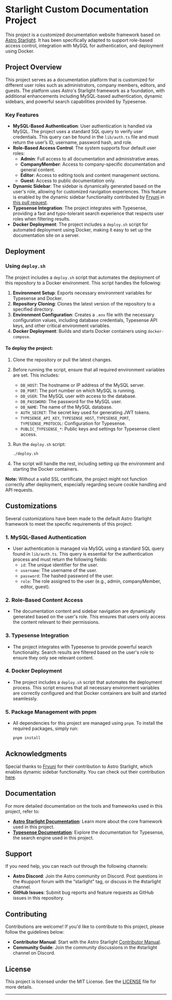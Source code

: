 # Starlight Custom Documentation Project

This project is a customized documentation website framework based on [Astro Starlight](https://github.com/withastro/starlight). It has been specifically adapted to support role-based access control, integration with MySQL for authentication, and deployment using Docker. 

## Project Overview

This project serves as a documentation platform that is customized for different user roles such as administrators, company members, editors, and guests. The platform uses Astro's Starlight framework as a foundation, with additional enhancements including MySQL-based authentication, dynamic sidebars, and powerful search capabilities provided by Typesense.

### Key Features

- **MySQL-Based Authentication**: User authentication is handled via MySQL. The project uses a standard SQL query to verify user credentials. This query can be found in the `lib/auth.ts` file and must return the user’s ID, username, password hash, and role.
- **Role-Based Access Control**: The system supports four default user roles:
  - **Admin**: Full access to all documentation and administrative areas.
  - **CompanyMember**: Access to company-specific documentation and general content.
  - **Editor**: Access to editing tools and content management sections.
  - **Guest**: Access to public documentation only.
- **Dynamic Sidebar**: The sidebar is dynamically generated based on the user's role, allowing for customized navigation experiences. This feature is enabled by the dynamic sidebar functionality contributed by [Fryuni](https://github.com/Fryuni) in [this pull request](https://github.com/withastro/starlight/pull/1255).
- **Typesense Integration**: The project integrates with Typesense, providing a fast and typo-tolerant search experience that respects user roles when filtering results.
- **Docker Deployment**: The project includes a `deploy.sh` script for automated deployment using Docker, making it easy to set up the documentation site on a server.

## Deployment

### Using `deploy.sh`

The project includes a `deploy.sh` script that automates the deployment of this repository to a Docker environment. This script handles the following:

1. **Environment Setup**: Exports necessary environment variables for Typesense and Docker.
2. **Repository Cloning**: Clones the latest version of the repository to a specified directory.
3. **Environment Configuration**: Creates a `.env` file with the necessary configuration values, including database credentials, Typesense API keys, and other critical environment variables.
4. **Docker Deployment**: Builds and starts Docker containers using `docker-compose`.

#### To deploy the project:

1. Clone the repository or pull the latest changes.
2. Before running the script, ensure that all required environment variables are set. This includes:
   - `DB_HOST`: The hostname or IP address of the MySQL server.
   - `DB_PORT`: The port number on which MySQL is running.
   - `DB_USER`: The MySQL user with access to the database.
   - `DB_PASSWORD`: The password for the MySQL user.
   - `DB_NAME`: The name of the MySQL database.
   - `AUTH_SECRET`: The secret key used for generating JWT tokens.
   - `TYPESENSE_API_KEY`, `TYPESENSE_HOST`, `TYPESENSE_PORT`, `TYPESENSE_PROTOCOL`: Configuration for Typesense.
   - `PUBLIC_TYPESENSE_*`: Public keys and settings for Typesense client access.
   
3. Run the `deploy.sh` script:
   ```bash
   ./deploy.sh
   ```
4. The script will handle the rest, including setting up the environment and starting the Docker containers.

**Note:** Without a valid SSL certificate, the project might not function correctly after deployment, especially regarding secure cookie handling and API requests.

## Customizations

Several customizations have been made to the default Astro Starlight framework to meet the specific requirements of this project:

### 1. **MySQL-Based Authentication**

- User authentication is managed via MySQL using a standard SQL query found in `lib/auth.ts`. This query is essential for the authentication process and must return the following fields:
  - `id`: The unique identifier for the user.
  - `username`: The username of the user.
  - `password`: The hashed password of the user.
  - `role`: The role assigned to the user (e.g., admin, companyMember, editor, guest).

### 2. **Role-Based Content Access**

- The documentation content and sidebar navigation are dynamically generated based on the user's role. This ensures that users only access the content relevant to their permissions.

### 3. **Typesense Integration**

- The project integrates with Typesense to provide powerful search functionality. Search results are filtered based on the user's role to ensure they only see relevant content.

### 4. **Docker Deployment**

- The project includes a `deploy.sh` script that automates the deployment process. This script ensures that all necessary environment variables are correctly configured and that Docker containers are built and started seamlessly.

### 5. **Package Management with pnpm**

- All dependencies for this project are managed using `pnpm`. To install the required packages, simply run:
  ```bash
  pnpm install
  ```

## Acknowledgments

Special thanks to [Fryuni](https://github.com/Fryuni) for their contribution to Astro Starlight, which enables dynamic sidebar functionality. You can check out their contribution [here](https://github.com/withastro/starlight/pull/1255).

## Documentation

For more detailed documentation on the tools and frameworks used in this project, refer to:

- **[Astro Starlight Documentation](https://starlight.astro.build/getting-started/)**: Learn more about the core framework used in this project.
- **[Typesense Documentation](https://typesense.org/docs/)**: Explore the documentation for Typesense, the search engine used in this project.

## Support

If you need help, you can reach out through the following channels:

- **Astro Discord**: Join the Astro community on Discord. Post questions in the #support forum with the “starlight” tag, or discuss in the #starlight channel.
- **GitHub Issues**: Submit bug reports and feature requests as GitHub issues in this repository.

## Contributing

Contributions are welcome! If you'd like to contribute to this project, please follow the guidelines below:

- **Contributor Manual**: Start with the Astro Starlight [Contributor Manual](https://github.com/withastro/starlight/blob/main/CONTRIBUTING.md).
- **Community Guide**: Join the community discussions in the #starlight channel on Discord.

## License

This project is licensed under the MIT License. See the [LICENSE](./LICENSE) file for more details.

---
